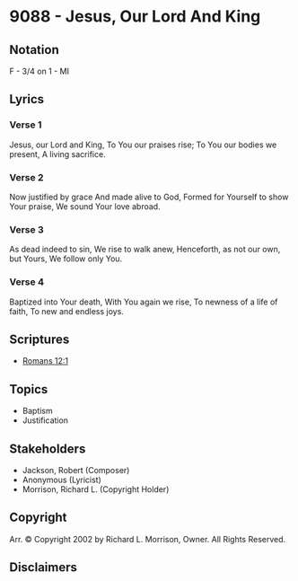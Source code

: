 # 9088 - Jesus, Our Lord And King

## Notation

F - 3/4 on 1 - MI

## Lyrics

### Verse 1

Jesus, our Lord and King, To You our praises rise; To You our bodies we present, A living sacrifice.

### Verse 2

Now justified by grace And made alive to God, Formed for Yourself to show Your praise, We sound Your love abroad.

### Verse 3

As dead indeed to sin, We rise to walk anew, Henceforth, as not our own, but Yours, We follow only You.

### Verse 4

Baptized into Your death, With You again we rise, To newness of a life of faith, To new and endless joys.


## Scriptures

- [Romans 12:1](https://www.biblegateway.com/passage/?search=Romans%2012%3A1)

## Topics

- Baptism
- Justification

## Stakeholders

- Jackson, Robert (Composer)
- Anonymous (Lyricist)
- Morrison, Richard L. (Copyright Holder)

## Copyright

Arr. © Copyright 2002 by Richard L. Morrison, Owner. All Rights Reserved.


## Disclaimers



